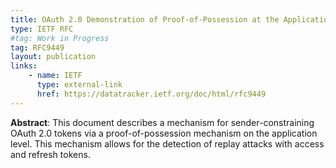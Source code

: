 ```yaml
---
title: OAuth 2.0 Demonstration of Proof-of-Possession at the Application Layer
type: IETF RFC
#tag: Work in Progress
tag: RFC9449
layout: publication
links:
    - name: IETF
      type: external-link
      href: https://datatracker.ietf.org/doc/html/rfc9449
---
```


**Abstract**: This document describes a mechanism for sender-constraining OAuth 2.0 tokens via a proof-of-possession mechanism on the application level. This mechanism allows for the detection of replay attacks with access and refresh tokens.